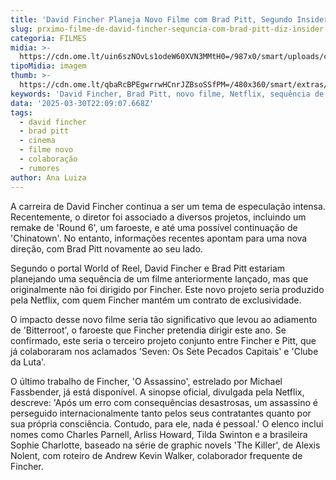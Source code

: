 ```yaml
---
title: 'David Fincher Planeja Novo Filme com Brad Pitt, Segundo Insider'
slug: prximo-filme-de-david-fincher-sequncia-com-brad-pitt-diz-insider
categoria: FILMES
midia: >-
  https://cdn.ome.lt/uin6szNOvLs1odeW60XVN3MMtH0=/987x0/smart/uploads/conteudo/fotos/davidfinchercombradpittseven.jpg
tipoMidia: imagem
thumb: >-
  https://cdn.ome.lt/qbaRcBPEgwrrwHCnrJZBsoSSfPM=/480x360/smart/extras/conteudos/davidfinchercombradpittseven.jpg
keywords: 'David Fincher, Brad Pitt, novo filme, Netflix, sequência de filme'
data: '2025-03-30T22:09:07.668Z'
tags:
  - david fincher
  - brad pitt
  - cinema
  - filme novo
  - colaboração
  - rumores
author: Ana Luiza
---
```


A carreira de David Fincher continua a ser um tema de especulação intensa. Recentemente, o diretor foi associado a diversos projetos, incluindo um remake de 'Round 6', um faroeste, e até uma possível continuação de 'Chinatown'. No entanto, informações recentes apontam para uma nova direção, com Brad Pitt novamente ao seu lado.

Segundo o portal World of Reel, David Fincher e Brad Pitt estariam planejando uma sequência de um filme anteriormente lançado, mas que originalmente não foi dirigido por Fincher. Este novo projeto seria produzido pela Netflix, com quem Fincher mantém um contrato de exclusividade.

O impacto desse novo filme seria tão significativo que levou ao adiamento de 'Bitterroot', o faroeste que Fincher pretendia dirigir este ano. Se confirmado, este seria o terceiro projeto conjunto entre Fincher e Pitt, que já colaboraram nos aclamados 'Seven: Os Sete Pecados Capitais' e 'Clube da Luta'.

O último trabalho de Fincher, 'O Assassino', estrelado por Michael Fassbender, já está disponível. A sinopse oficial, divulgada pela Netflix, descreve: 'Após um erro com consequências desastrosas, um assassino é perseguido internacionalmente tanto pelos seus contratantes quanto por sua própria consciência. Contudo, para ele, nada é pessoal.' O elenco inclui nomes como Charles Parnell, Arliss Howard, Tilda Swinton e a brasileira Sophie Charlotte, baseado na série de graphic novels 'The Killer', de Alexis Nolent, com roteiro de Andrew Kevin Walker, colaborador frequente de Fincher.
